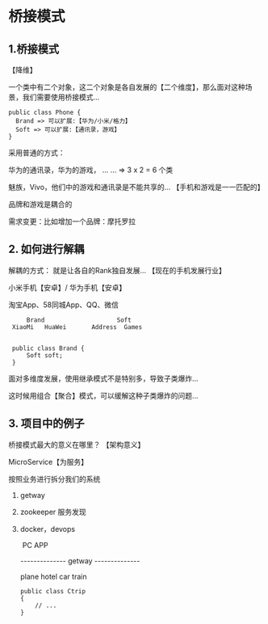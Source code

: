 # 桥接模式

 

## 1.桥接模式

【降维】

一个类中有二个对象，这二个对象是各自发展的【二个维度】，那么面对这种场景，我们需要使用桥接模式... 

```
public class Phone {
  Brand => 可以扩展:【华为/小米/格力】
  Soft => 可以扩展:【通讯录，游戏】
}
```

采用普通的方式：

华为的通讯录，华为的游戏， ... ...  => 3 x 2 = 6 个类

魅族，Vivo，他们中的游戏和通讯录是不能共享的... 【手机和游戏是一一匹配的】



品牌和游戏是耦合的



需求变更：比如增加一个品牌：摩托罗拉

## 2. 如何进行解耦

解耦的方式： 就是让各自的Rank独自发展... 【现在的手机发展行业】

小米手机【安卓】/ 华为手机【安卓】

淘宝App、58同城App、QQ、微信

```
     Brand                    Soft
 XiaoMi   HuaWei       Address  Games
 
 
 public class Brand {
     Soft soft;
 }
```

面对多维度发展，使用继承模式不是特别多，导致子类爆炸...

这时候用组合【聚合】模式，可以缓解这种子类爆炸的问题...

## 3. 项目中的例子

 桥接模式最大的意义在哪里？  【架构意义】

MicroService【为服务】

按照业务进行拆分我们的系统



1. getway

2. zookeeper 服务发现

3. docker，devops

   ​        PC                          APP

    -------------- getway --------------

   plane        hotel        car        train

   ```
   public class Ctrip
   {
       // ...
   }
   ```

   





